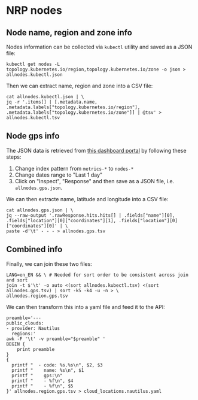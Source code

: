 # NRP nodes

## Node name, region and zone info

Nodes information can be collected via `kubectl` utility and saved as a JSON file:

    kubectl get nodes -L topology.kubernetes.io/region,topology.kubernetes.io/zone -o json > allnodes.kubectl.json

Then we can extract name, region and zone into a CSV file:

    cat allnodes.kubectl.json | \
    jq -r '.items[] | [.metadata.name, .metadata.labels["topology.kubernetes.io/region"], .metadata.labels["topology.kubernetes.io/zone"]] | @tsv' > allnodes.kubectl.tsv

## Node gps info
The JSON data is retrieved from [this dashboard portal](https://elastic-igrok.nrp-nautilus.io/app/discover#/) by following these steps:
1. Change index pattern from `metrics-*` to `nodes-*`
1. Change dates range to "Last 1 day"
1. Click on "Inspect", "Response" and then save as a JSON file, i.e. `allnodes.gps.json`.

We can then extracte name, latitude and longitude into a CSV file:

    cat allnodes.gps.json | \
    jq --raw-output '.rawResponse.hits.hits[] | .fields["name"][0], .fields["location"][0]["coordinates"][1], .fields["location"][0]["coordinates"][0]' | \
    paste -d'\t' - - - > allnodes.gps.tsv

## Combined info

Finally, we can join these two files:

    LANG=en_EN && \ # Needed for sort order to be consistent across join and sort
    join -t $'\t' -o auto <(sort allnodes.kubectl.tsv) <(sort allnodes.gps.tsv) | sort -k5 -k4 -u -n > \
    allnodes.region.gps.tsv

We can then transform this into a yaml file and feed it to the API:

    preamble='---
    public_clouds:
    - provider: Nautilus
      regions:'
    awk -F '\t' -v preamble="$preamble" '
    BEGIN {
        print preamble
    }
    {
      printf "  - code: %s.%s\n", $2, $3
      printf "    name: %s\n", $1
      printf "    gps:\n"
      printf "    - %f\n", $4
      printf "    - %f\n", $5
    }' allnodes.region.gps.tsv > cloud_locations.nautilus.yaml
